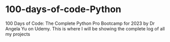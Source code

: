 # 100-days-of-code-Python
100 Days of Code: The Complete Python Pro Bootcamp for 2023 by Dr Angela Yu on Udemy. This is where I will be showing the complete log of all my projects
